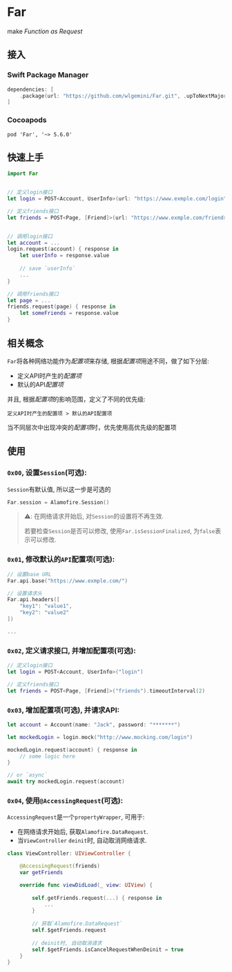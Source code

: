 # Far

make *Function as Request*

## 接入

### Swift Package Manager

```swift
dependencies: [
    .package(url: "https://github.com/wlgemini/Far.git", .upToNextMajor(from: "5.6.0"))
]
```

### Cocoapods

```
pod 'Far', '~> 5.6.0'
```

## 快速上手

```swift
import Far


// 定义login接口
let login = POST<Account, UserInfo>(url: "https://www.exmple.com/login")

// 定义friends接口
let friends = POST<Page, [Friend]>(url: "https://www.exmple.com/friends")


// 调用login接口
let account = ...
login.request(account) { response in
    let userInfo = response.value
    
    // save `userInfo`
    ...
}

// 调用friends接口
let page = ...
friends.request(page) { response in
    let someFriends = response.value
}
```

## 相关概念

`Far`将各种网络功能作为*配置项*来存储, 根据*配置项*用途不同，做了如下分层:

- 定义API时产生的*配置项*
- 默认的API*配置项*

并且, 根据*配置项*的影响范围，定义了不同的优先级:

`定义API时产生的配置项 > 默认的API配置项`

当不同层次中出现冲突的*配置项*时，优先使用高优先级的配置项

## 使用

### `0x00`, 设置`Session`(可选):

`Session`有默认值, 所以这一步是可选的

```swift
Far.session = Alamofire.Session()
```

> ⚠️: 在网络请求开始后, 对`Session`的设置将不再生效.
> 
> 若要检查`Session`是否可以修改, 使用`Far.isSessionFinalized`, 为`false`表示可以修改.

### `0x01`, 修改默认的`API`配置项(可选):

```swift
// 设置base URL
Far.api.base("https://www.exmple.com/")

// 设置请求头
Far.api.headers([
    "key1": "value1",
    "key2": "value2"
]) 

... 
```

### `0x02`, 定义请求接口, 并增加配置项(可选):

```swift
// 定义login接口
let login = POST<Account, UserInfo>("login")

// 定义friends接口
let friends = POST<Page, [Friend]>("friends").timeoutInterval(2)
```

### `0x03`, 增加配置项(可选), 并请求API:

```swift
let account = Account(name: "Jack", password: "*******")

let mockedLogin = login.mock("http://www.mocking.com/login")

mockedLogin.request(account) { response in
    // some logic here
}

// or `async`
await try mockedLogin.request(account)
```

### `0x04`, 使用`@AccessingRequest`(可选):

`AccessingRequest`是一个`propertyWrapper`, 可用于:

- 在网络请求开始后, 获取`Alamofire.DataRequest`.
- 当`ViewController` `deinit`时, 自动取消网络请求.

```swift
class ViewController: UIViewController {

    @AccessingRequest(friends)
    var getFriends

    override func viewDidLoad(_ view: UIView) {
    
        self.getFriends.request(...) { response in 
            ...
        }
        
        // 获取`Alamofire.DataRequest`
        self.$getFriends.request
        
        // deinit时, 自动取消请求
        self.$getFriends.isCancelRequestWhenDeinit = true
    }
}
```
